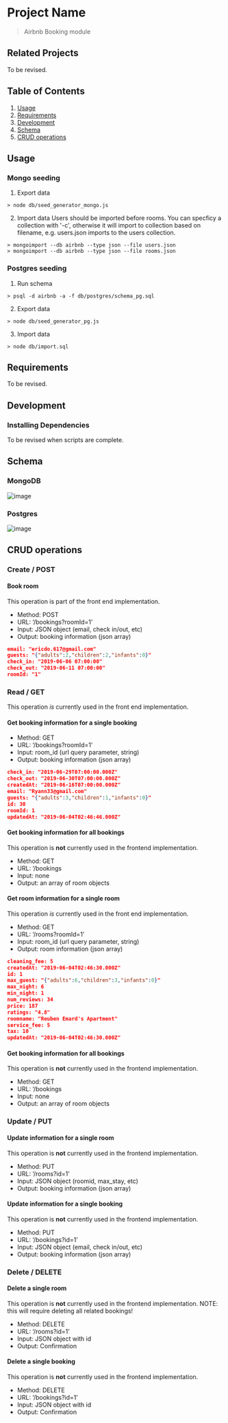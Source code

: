 # Project Name

> Airbnb Booking module

## Related Projects

To be revised.

## Table of Contents

1. [Usage](#Usage)
2. [Requirements](#requirements)
3. [Development](#development)
4. [Schema](#schema)
5. [CRUD operations](#crud-operations)


## Usage

### Mongo seeding
1. Export data
```
> node db/seed_generator_mongo.js
```
2. Import data
Users should be imported before rooms. You can specficy a collection with '-c', otherwise it will import to collection based on filename, e.g. users.json imports to the users collection.
```
> mongoimport --db airbnb --type json --file users.json
> mongoimport --db airbnb --type json --file rooms.json
```

### Postgres seeding
1. Run schema
```
> psql -d airbnb -a -f db/postgres/schema_pg.sql
```
2. Export data
```
> node db/seed_generator_pg.js
```
3. Import data
```
> node db/import.sql
```

## Requirements

To be revised.

## Development

### Installing Dependencies

To be revised when scripts are complete.

## Schema
### MongoDB
![image](/media/schema_mongo.png)
### Postgres
![image](/media/schema_postgres.png)

## CRUD operations
### Create / POST
#### Book room
This operation is part of the front end implementation.
- Method: POST
- URL: ‘/bookings?roomId=1’
- Input: JSON object (email, check in/out, etc)
- Output: booking information (json array)
```json
email: "ericdo.617@gmail.com"
guests: "{"adults":2,"children":2,"infants":0}"
check_in: "2019-06-06 07:00:00"
check_out: "2019-06-11 07:00:00"
roomId: "1"
```

### Read / GET
This operation *is* currently used in the front end implementation.
#### Get booking information for a single booking
- Method: GET
- URL: ‘/bookings?roomId=1’
- Input: room_id (url query parameter, string)
- Output: booking information (json array)

```json
check_in: "2019-06-29T07:00:00.000Z"
check_out: "2019-06-30T07:00:00.000Z"
createdAt: "2019-06-16T07:00:00.000Z"
email: "Ryann33@gmail.com"
guests: "{"adults":3,"children":1,"infants":0}"
id: 30
roomId: 1
updatedAt: "2019-06-04T02:46:46.000Z"
```

#### Get booking information for all bookings
This operation is **not** currently used in the frontend implementation.
- Method: GET
- URL: ‘/bookings
- Input: none
- Output: an array of room objects

#### Get room information for a single room
This operation *is* currently used in the front end implementation.
- Method: GET
- URL: ‘/rooms?roomId=1’
- Input: room_id (url query parameter, string)
- Output: room information (json array)

```json
cleaning_fee: 5
createdAt: "2019-06-04T02:46:30.000Z"
id: 1
max_guest: "{"adults":6,"children":3,"infants":0}"
max_night: 6
min_night: 1
num_reviews: 34
price: 187
ratings: "4.8"
roomname: "Reuben Emard's Apartment"
service_fee: 5
tax: 10
updatedAt: "2019-06-04T02:46:30.000Z"
```

#### Get booking information for all bookings
This operation is **not** currently used in the frontend implementation. 
- Method: GET
- URL: ‘/bookings
- Input: none
- Output: an array of room objects

### Update / PUT
#### Update information for a single room
This operation is **not** currently used in the frontend implementation. 
- Method: PUT
- URL: ‘/rooms?id=1’
- Input: JSON object (roomid, max_stay, etc)
- Output: booking information (json array)

#### Update information for a single booking
This operation is **not** currently used in the frontend implementation. 
- Method: PUT
- URL: ‘/bookings?id=1’
- Input: JSON object (email, check in/out, etc)
- Output: booking information (json array)

### Delete / DELETE
#### Delete a single room
This operation is **not** currently used in the frontend implementation. 
NOTE: this will require deleting all related bookings!
- Method: DELETE
- URL: ‘/rooms?id=1’
- Input: JSON object with id
- Output: Confirmation

#### Delete a single booking
This operation is **not** currently used in the frontend implementation. 
- Method: DELETE
- URL: ‘/bookings?id=1’
- Input: JSON object with id
- Output: Confirmation

